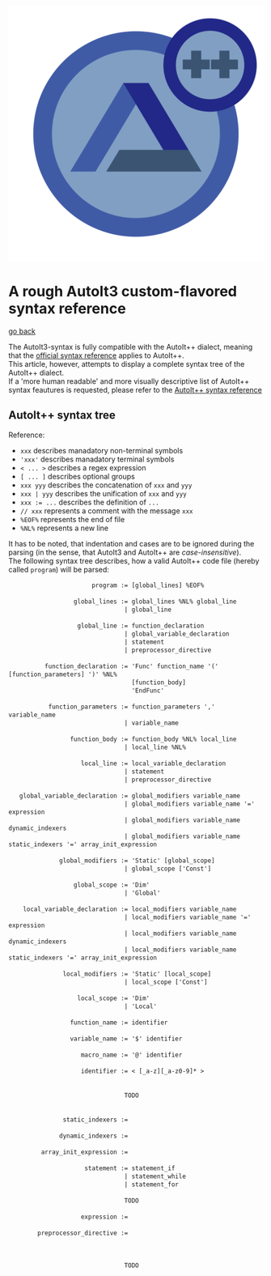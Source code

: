![AutoIt++ icon](images/icon-1024.png)

# A rough AutoIt3 custom-flavored syntax reference
[go back](../readme.md)

The AutoIt3-syntax is fully compatible with the AutoIt++ dialect, meaning that the [official syntax reference](https://www.autoitscript.com/autoit3/docs/) applies to AutoIt++.
<br/>
This article, however, attempts to display a complete syntax tree of the AutoIt++ dialect.
<br/>
If a 'more human readable' and more visually descriptive list of AutoIt++ syntax feautures is requested, please refer to the [AutoIt++ syntax reference](syntax.md)


## AutoIt++ syntax tree

Reference:

 - `xxx` describes manadatory non-terminal symbols
 - `'xxx'` describes manadatory terminal symbols
 - `< ... >` describes a regex expression
 - `[ ... ]` describes optional groups
 - `xxx yyy` describes the concatenation of `xxx` and `yyy`
 - `xxx | yyy` describes the unification of `xxx` and `yyy`
 - `xxx := ...` describes the definition of `...`
 - `// xxx` represents a comment with the message `xxx`
 - `%EOF%` represents the end of file
 - `%NL%` represents a new line

It has to be noted, that indentation and cases are to be ignored during the parsing (in the sense, that AutoIt3 and AutoIt++ are _case-insensitive_).
<br/>
The following syntax tree describes, how a valid AutoIt++ code file (hereby called `program`) will be parsed:

```
                       program := [global_lines] %EOF%
                
                  global_lines := global_lines %NL% global_line 
                                | global_line
                
                   global_line := function_declaration
                                | global_variable_declaration
                                | statement
                                | preprocessor_directive
         
          function_declaration := 'Func' function_name '(' [function_parameters] ')' %NL%
                                  [function_body]
                                  'EndFunc'
          
           function_parameters := function_parameters ',' variable_name
                                | variable_name

                 function_body := function_body %NL% local_line
                                | local_line %NL%
          
                    local_line := local_variable_declaration
                                | statement
                                | preprocessor_directive
         
   global_variable_declaration := global_modifiers variable_name
                                | global_modifiers variable_name '=' expression
                                | global_modifiers variable_name dynamic_indexers
                                | global_modifiers variable_name static_indexers '=' array_init_expression

              global_modifiers := 'Static' [global_scope]
                                | global_scope ['Const']

                  global_scope := 'Dim'
                                | 'Global'
    
    local_variable_declaration := local_modifiers variable_name
                                | local_modifiers variable_name '=' expression
                                | local_modifiers variable_name dynamic_indexers
                                | local_modifiers variable_name static_indexers '=' array_init_expression

               local_modifiers := 'Static' [local_scope]
                                | local_scope ['Const']

                   local_scope := 'Dim'
                                | 'Local'
                                
                 function_name := identifier
                 
                 variable_name := '$' identifier

                    macro_name := '@' identifier

                    identifier := < [_a-z][_a-z0-9]* >
                    

                                TODO


               static_indexers :=

              dynamic_indexers :=

         array_init_expression :=

                     statement := statement_if
                                | statement_while
                                | statement_for

                                TODO

                    expression := 

        preprocessor_directive :=



                                TODO

```
